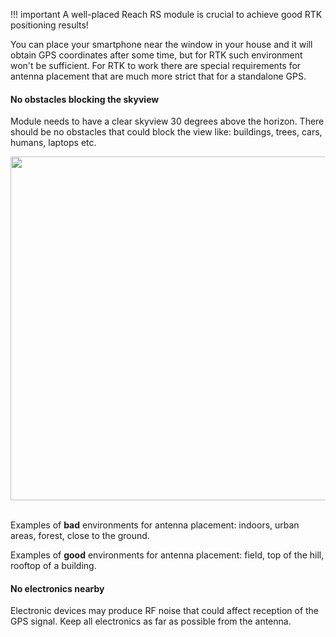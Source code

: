 !!! important
    A well-placed Reach RS module is crucial to achieve good RTK positioning results!

You can place your smartphone near the window in your house and it will obtain GPS coordinates after some time, but for RTK such environment won't be sufficient. For RTK to work there are special requirements for antenna placement that are much more strict that for a standalone GPS.

#### No obstacles blocking the skyview

Module needs to have a clear skyview 30 degrees above the horizon. There should be no obstacles that could block the view like: buildings, trees, cars, humans, laptops etc.

<div style="text-align: center;"><img src="../img/reachrs/placement/skyview-obstacles.png" style="width: 550px;"></div><br>


Examples of **bad** environments for antenna placement: indoors, urban areas, forest, close to the ground.

Examples of **good** environments for antenna placement: field, top of the hill, rooftop of a building.

#### No electronics nearby

Electronic devices may produce RF noise that could affect reception of the GPS signal. Keep all electronics as far as possible from the antenna.
